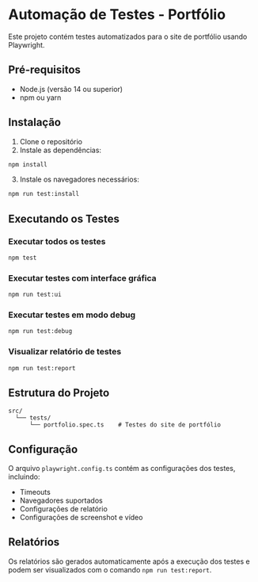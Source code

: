 # Automação de Testes - Portfólio

Este projeto contém testes automatizados para o site de portfólio usando Playwright.

## Pré-requisitos

- Node.js (versão 14 ou superior)
- npm ou yarn

## Instalação

1. Clone o repositório
2. Instale as dependências:
```bash
npm install
```
3. Instale os navegadores necessários:
```bash
npm run test:install
```

## Executando os Testes

### Executar todos os testes
```bash
npm test
```

### Executar testes com interface gráfica
```bash
npm run test:ui
```

### Executar testes em modo debug
```bash
npm run test:debug
```

### Visualizar relatório de testes
```bash
npm run test:report
```

## Estrutura do Projeto

```
src/
  └── tests/
      └── portfolio.spec.ts    # Testes do site de portfólio
```

## Configuração

O arquivo `playwright.config.ts` contém as configurações dos testes, incluindo:
- Timeouts
- Navegadores suportados
- Configurações de relatório
- Configurações de screenshot e vídeo

## Relatórios

Os relatórios são gerados automaticamente após a execução dos testes e podem ser visualizados com o comando `npm run test:report`. 